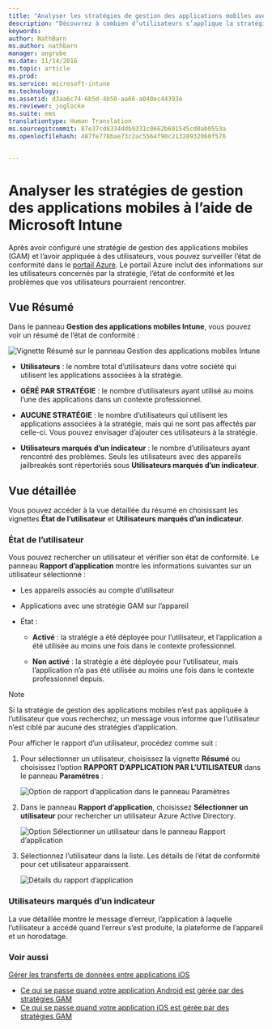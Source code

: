 ```yaml
---
title: "Analyser les stratégies de gestion des applications mobiles avec Microsoft Intune | Microsoft Intune"
description: "Découvrez à combien d’utilisateurs s’applique la stratégie et explorez pour accéder à plus d’informations."
keywords: 
author: NathBarn
ms.author: nathbarn
manager: angrobe
ms.date: 11/14/2016
ms.topic: article
ms.prod: 
ms.service: microsoft-intune
ms.technology: 
ms.assetid: d3aa6c74-6b5d-4b50-aa66-a040ec44393e
ms.reviewer: joglocke
ms.suite: ems
translationtype: Human Translation
ms.sourcegitcommit: 87e37cd8334ddb9331c0662b691545cd0ab0553a
ms.openlocfilehash: 487fe778bae73c2ac5564f90c21328932060f576


---
```


# <a name="monitor-mobile-app-management-policies-with-microsoft-intune"></a>Analyser les stratégies de gestion des applications mobiles à l’aide de Microsoft Intune
Après avoir configuré une stratégie de gestion des applications mobiles (GAM) et l’avoir appliquée à des utilisateurs, vous pouvez surveiller l’état de conformité dans le [portail Azure](https://portal.azure.com). Le portail Azure inclut des informations sur les utilisateurs concernés par la stratégie, l’état de conformité et les problèmes que vos utilisateurs pourraient rencontrer.
## <a name="summary-view"></a>Vue Résumé
Dans le panneau **Gestion des applications mobiles Intune**, vous pouvez voir un résumé de l’état de conformité :


![Vignette Résumé sur le panneau Gestion des applications mobiles Intune](../media/mam-azure-portal-user-status-summary.png)

-   **Utilisateurs** : le nombre total d’utilisateurs dans votre société qui utilisent les applications associées à la stratégie.

-   **GÉRÉ PAR STRATÉGIE** : le nombre d’utilisateurs ayant utilisé au moins l’une des applications dans un contexte professionnel.

-   **AUCUNE STRATÉGIE** : le nombre d’utilisateurs qui utilisent les applications associées à la stratégie, mais qui ne sont pas affectés par celle-ci. Vous pouvez envisager d’ajouter ces utilisateurs à la stratégie.

- **Utilisateurs marqués d’un indicateur** : le nombre d’utilisateurs ayant rencontré des problèmes. Seuls les utilisateurs avec des appareils jailbreakés sont répertoriés sous **Utilisateurs marqués d’un indicateur**.


## <a name="detailed-view"></a>Vue détaillée
Vous pouvez accéder à la vue détaillée du résumé en choisissant les vignettes **État de l’utilisateur** et **Utilisateurs marqués d’un indicateur**.

### <a name="user-status"></a>État de l’utilisateur
Vous pouvez rechercher un utilisateur et vérifier son état de conformité. Le panneau **Rapport d’application** montre les informations suivantes sur un utilisateur sélectionné :
- Les appareils associés au compte d’utilisateur

- Applications avec une stratégie GAM sur l’appareil

- État :

  - **Activé** : la stratégie a été déployée pour l’utilisateur, et l’application a été utilisée au moins une fois dans le contexte professionnel.

  - **Non activé** : la stratégie a été déployée pour l’utilisateur, mais l’application n’a pas été utilisée au moins une fois dans le contexte professionnel depuis.

>[!NOTE]
> Si la stratégie de gestion des applications mobiles n’est pas appliquée à l’utilisateur que vous recherchez, un message vous informe que l’utilisateur n’est ciblé par aucune des stratégies d’application.

Pour afficher le rapport d’un utilisateur, procédez comme suit :

1.  Pour sélectionner un utilisateur, choisissez la vignette **Résumé** ou choisissez l’option **RAPPORT D’APPLICATION PAR L’UTILISATEUR** dans le panneau **Paramètres** :

    ![Option de rapport d’application dans le panneau Paramètres](../media/mam-azure-portal-app-reporting-by-user-settings-blade.png)

2. Dans le panneau **Rapport d’application**, choisissez **Sélectionner un utilisateur** pour rechercher un utilisateur Azure Active Directory.

    ![Option Sélectionner un utilisateur dans le panneau Rapport d’application](../media/mam-azure-portal-app-reporting-select-user.png)

3. Sélectionnez l’utilisateur dans la liste. Les détails de l’état de conformité pour cet utilisateur apparaissent.

    ![Détails du rapport d’application](../media/mam-azure-portal-app-reporting-by-user.png)

### <a name="flagged-users"></a>Utilisateurs marqués d’un indicateur
La vue détaillée montre le message d’erreur, l’application à laquelle l’utilisateur a accédé quand l’erreur s’est produite, la plateforme de l’appareil et un horodatage.  

### <a name="see-also"></a>Voir aussi
[Gérer les transferts de données entre applications iOS](manage-data-transfer-between-ios-apps-with-microsoft-intune.md)

* [Ce qui se passe quand votre application Android est gérée par des stratégies GAM](user-experience-for-mam-enabled-android-apps-with-microsoft-intune.md)
* [Ce qui se passe quand votre application iOS est gérée par des stratégies GAM](user-experience-for-mam-enabled-ios-apps-with-microsoft-intune.md)



<!--HONumber=Dec16_HO2-->


